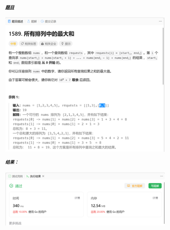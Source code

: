##### [题目](https://leetcode.cn/problems/maximum-sum-obtained-of-any-permutation/)
![pic](img.png)
##### 结果：
![pic](result.png)